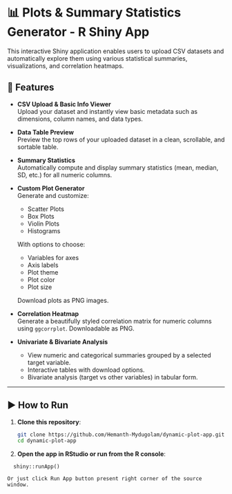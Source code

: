 # 📊 Plots & Summary Statistics Generator - R Shiny App

This interactive Shiny application enables users to upload CSV datasets and automatically explore them using various statistical summaries, visualizations, and correlation heatmaps.

## 🚀 Features

- **CSV Upload & Basic Info Viewer**  
  Upload your dataset and instantly view basic metadata such as dimensions, column names, and data types.

- **Data Table Preview**  
  Preview the top rows of your uploaded dataset in a clean, scrollable, and sortable table.

- **Summary Statistics**  
  Automatically compute and display summary statistics (mean, median, SD, etc.) for all numeric columns.

- **Custom Plot Generator**  
  Generate and customize:
  - Scatter Plots  
  - Box Plots  
  - Violin Plots  
  - Histograms  

  With options to choose:
  - Variables for axes  
  - Axis labels  
  - Plot theme  
  - Plot color  
  - Plot size  

  Download plots as PNG images.

- **Correlation Heatmap**  
  Generate a beautifully styled correlation matrix for numeric columns using `ggcorrplot`. Downloadable as PNG.

- **Univariate & Bivariate Analysis**  
  - View numeric and categorical summaries grouped by a selected target variable.  
  - Interactive tables with download options.  
  - Bivariate analysis (target vs other variables) in tabular form.

---

## ▶️ How to Run

1. **Clone this repository**:
   ```bash
   git clone https://github.com/Hemanth-Mydugolam/dynamic-plot-app.git
   cd dynamic-plot-app

2. **Open the app in RStudio or run from the R console**:
  ```'r
    shiny::runApp()

  Or just click Run App button present right corner of the source window.
